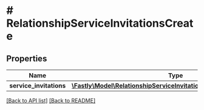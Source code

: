 # # RelationshipServiceInvitationsCreate

## Properties

Name | Type | Description | Notes
------------ | ------------- | ------------- | -------------
**service_invitations** | [**\Fastly\Model\RelationshipServiceInvitationsCreateServiceInvitations**](RelationshipServiceInvitationsCreateServiceInvitations.md) |  | [optional]

[[Back to API list]](../../README.md#endpoints) [[Back to README]](../../README.md)
